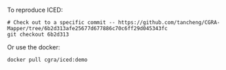 To reproduce ICED:
```
# Check out to a specific commit -- https://github.com/tancheng/CGRA-Mapper/tree/6b2d313afe25677d677886c70c6ff29d045343fc
git checkout 6b2d313
```

Or use the docker:
```
docker pull cgra/iced:demo
```

